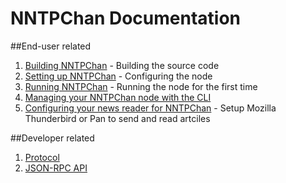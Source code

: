 NNTPChan Documentation
======================

##End-user related

1. [Building NNTPChan](building.md) -  Building the source code
2. [Setting up NNTPChan](setting-up.md) - Configuring the node
3. [Running NNTPChan](running.md) - Running the node for the first time
4. [Managing your NNTPChan node with the CLI](cli.md)
5. [Configuring your news reader for NNTPChan](configure-newsreader.md) - Setup Mozilla Thunderbird or Pan to send and read artciles

##Developer related

1. [Protocol](developer/protocol.md)
2. [JSON-RPC API](developer/api.md)
